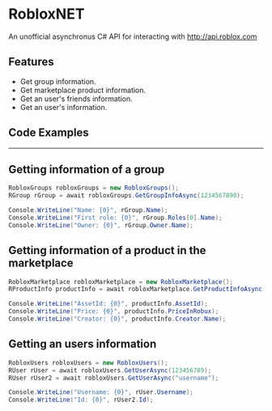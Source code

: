 # RobloxNET
 An unofficial asynchronus C# API for interacting with http://api.roblox.com

## Features
  - Get group information.
  - Get marketplace product information.
  - Get an user's friends information.
  - Get an user's information.

## Code Examples
___
## Getting information of a group
```cs
RobloxGroups robloxGroups = new RobloxGroups();
RGroup rGroup = await robloxGroups.GetGroupInfoAsync(1234567890);

Console.WriteLine("Name: {0}", rGroup.Name);
Console.WriteLine("First role: {0}", rGroup.Roles[0].Name);
Console.WriteLine("Owner: {0}", rGroup.Owner.Name);
```
## Getting information of a product in the marketplace
```cs
RobloxMarketplace robloxMarketplace = new RobloxMarketplace();
RProductInfo productInfo = await robloxMarketplace.GetProductInfoAsync(123456789);

Console.WriteLine("AssetId: {0}", productInfo.AssetId);
Console.WriteLine("Price: {0}", productInfo.PriceInRobux);
Console.WriteLine("Creator: {0}", productInfo.Creator.Name);
```
## Getting an users information
```cs
RobloxUsers robloxUsers = new RobloxUsers();
RUser rUser = await robloxUsers.GetUserAsync(123456789);
RUser rUser2 = await robloxUsers.GetUserAsync("username");

Console.WriteLine("Username: {0}", rUser.Username);
Console.WriteLine("Id: {0}", rUser2.Id);
```
